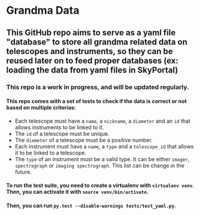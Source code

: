 # Grandma Data

## This GitHub repo aims to serve as a yaml file "database" to store all grandma related data on telescopes and instruments, so they can be reused later on to feed proper databases (ex: loading the data from yaml files in SkyPortal)

### This repo is a work in progress, and will be updated regularly.

#### This repo comes with a set of tests to check if the data is correct or not based on multiple criterias:
- Each telescope must have a `name`, a `nickname`, a `diameter` and an `id` that allows instruments to be linked to it.
- The `id` of a telescope must be unique.
- The `diameter` of a telescope must be a positive number.
- Each instrument must have a `name`, a `type` and a `telescope_id` that allows it to be linked to a telescope.
- The `type` of an instrument must be a valid type. It can be either `imager`, `spectrograph` or `imaging spectrograph`. This list can be change in the future.

#### To run the test suite, you need to create a virtualenv with `virtualenv venv`. Then, you can activate it with `source venv/bin/activate`.
#### Then, you can run `py.test --disable-warnings tests/test_yaml.py`.
